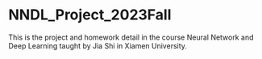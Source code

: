 # NNDL_Project_2023Fall
This is the project and homework detail in the course Neural Network and Deep Learning taught by Jia Shi in Xiamen University.

